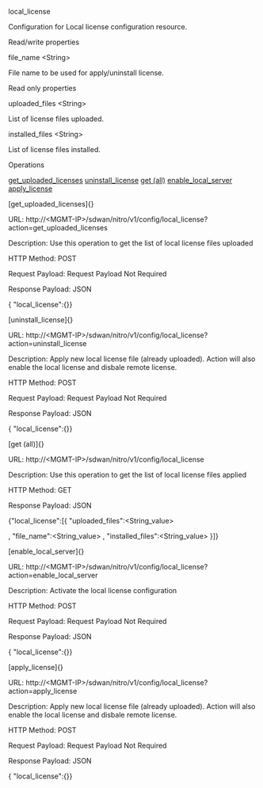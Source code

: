 local\_license

Configuration for Local license configuration resource.

Read/write properties

file\_name &lt;String&gt;

File name to be used for apply/uninstall license.

Read only properties

uploaded\_files &lt;String&gt;

List of license files uploaded.

installed\_files &lt;String&gt;

List of license files installed.

Operations

[get\_uploaded\_licenses](#get_uploaded_licenses) [uninstall\_license](#uninstall_license) [get (all)](#get_all) [enable\_local\_server](#enable_local_server) [apply\_license](#apply_license)

[get\_uploaded\_licenses]{}

URL: http://&lt;MGMT-IP&gt;/sdwan/nitro/v1/config/local\_license?action=get\_uploaded\_licenses

Description: Use this operation to get the list of local license files uploaded

HTTP Method: POST

Request Payload: Request Payload Not Required

Response Payload: JSON

{ "local\_license":{}}

[uninstall\_license]{}

URL: http://&lt;MGMT-IP&gt;/sdwan/nitro/v1/config/local\_license?action=uninstall\_license

Description: Apply new local license file (already uploaded). Action will also enable the local license and disbale remote license.

HTTP Method: POST

Request Payload: Request Payload Not Required

Response Payload: JSON

{ "local\_license":{}}

[get (all)]{}

URL: http://&lt;MGMT-IP&gt;/sdwan/nitro/v1/config/local\_license

Description: Use this operation to get the list of local license files applied

HTTP Method: GET

Response Payload: JSON

{"local\_license":\[{ "uploaded\_files":&lt;String\_value&gt;

, "file\_name":&lt;String\_value&gt; , "installed\_files":&lt;String\_value&gt; }\]}

[enable\_local\_server]{}

URL: http://&lt;MGMT-IP&gt;/sdwan/nitro/v1/config/local\_license?action=enable\_local\_server

Description: Activate the local license configuration

HTTP Method: POST

Request Payload: Request Payload Not Required

Response Payload: JSON

{ "local\_license":{}}

[apply\_license]{}

URL: http://&lt;MGMT-IP&gt;/sdwan/nitro/v1/config/local\_license?action=apply\_license

Description: Apply new local license file (already uploaded). Action will also enable the local license and disbale remote license.

HTTP Method: POST

Request Payload: Request Payload Not Required

Response Payload: JSON

{ "local\_license":{}}
